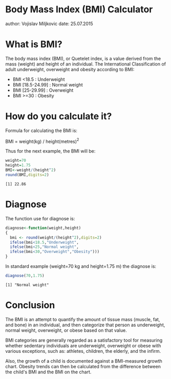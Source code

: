 Body Mass Index (BMI) Calculator
========================================================
author: Vojislav Miljkovic
date: 25.07.2015


What is BMI?
========================================================

The body mass index (BMI), or Quetelet index, is a value derived from the mass (weight) and height of an individual.
The International Classification of adult underweight, overweight and obesity according to BMI:
* BMI <18.5        : Underweight
* BMI [18.5-24.99] : Normal weight
* BMI [25-29.99]   : Overweight
* BMI >=30         : Obesity


How do you calculate it?
========================================================

Formula for calculating the BMI is:

BMI = weight(kg) / height(metres)$^2$

Thus for the next example, the BMI will be:


```r
weight=70
height=1.75
BMI<-weight/(height^2)
round(BMI,digits=2)
```

```
[1] 22.86
```


Diagnose
========================================================

The function use for diagnose is:

```r
diagnose<-function(weight,height)
{
  bmi <- round(weight/(height^2),digits=2)
  ifelse(bmi<18.5,"Underweight",
  ifelse(bmi<25,"Normal weight",
  ifelse(bmi<30,"Overweight","Obesity")))
}
```

In standard example (weight=70 kg and height=1.75 m) the diagnose is:

```r
diagnose(70,1.75)
```

```
[1] "Normal weight"
```


Conclusion
========================================================

The BMI is an attempt to quantify the amount of tissue mass (muscle, fat, and bone) in an individual, and then categorize that person as underweight, normal weight, overweight, or obese based on that value.

BMI categories are generally regarded as a satisfactory tool for measuring whether sedentary individuals are underweight, overweight or obese with various exceptions, such as: athletes, children, the elderly, and the infirm.

Also, the growth of a child is documented against a BMI-measured growth chart. Obesity trends can then be calculated from the difference between the child's BMI and the BMI on the chart.

